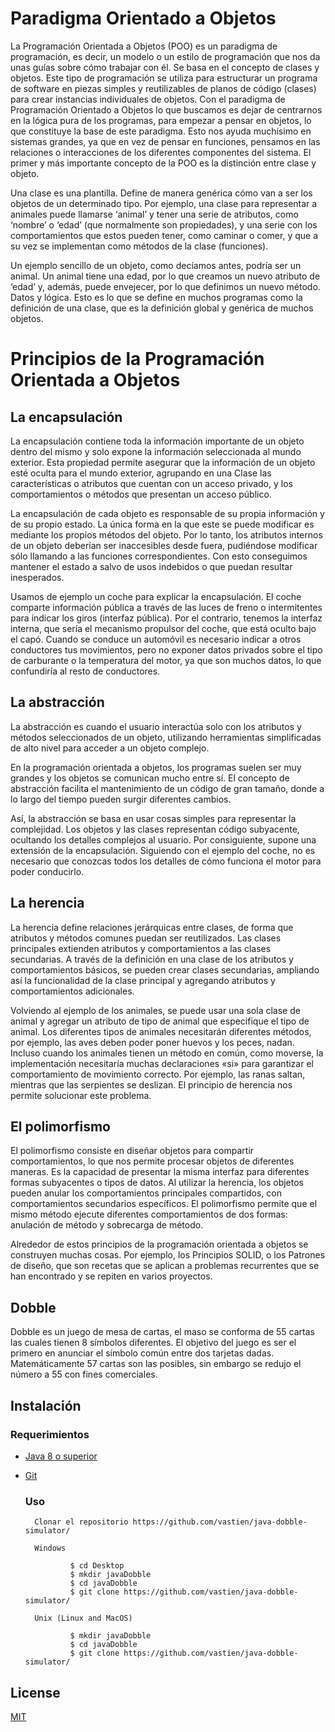 
# Paradigma Orientado a Objetos

La Programación Orientada a Objetos (POO) es un paradigma de programación, es decir, un modelo o un estilo de programación que nos da unas guías sobre cómo trabajar con él. Se basa en el concepto de clases y objetos. Este tipo de programación se utiliza para estructurar un programa de software en piezas simples y reutilizables de planos de código (clases) para crear instancias individuales de objetos. 
Con el paradigma de Programación Orientado a Objetos lo que buscamos es dejar de centrarnos en la lógica pura de los programas, para empezar a pensar en objetos, lo que constituye la base de este paradigma. Esto nos ayuda muchísimo en sistemas grandes, ya que en vez de pensar en funciones, pensamos en las relaciones o interacciones de los diferentes componentes del sistema.
El primer y más importante concepto de la POO es la distinción entre clase y objeto.

Una clase es una plantilla. Define de manera genérica cómo van a ser los objetos de un determinado tipo. Por ejemplo, una clase para representar a animales puede llamarse ‘animal’ y tener una serie de atributos, como ‘nombre’ o ‘edad’ (que normalmente son propiedades), y una serie con los comportamientos que estos pueden tener, como caminar o comer, y que a su vez se implementan como métodos de la clase (funciones).

Un ejemplo sencillo de un objeto, como decíamos antes, podría ser un animal. Un animal tiene una edad, por lo que creamos un nuevo atributo de ‘edad’ y, además, puede envejecer, por lo que definimos un nuevo método. Datos y lógica. Esto es lo que se define en muchos programas como la definición de una clase, que es la definición global y genérica de muchos objetos.

# Principios de la Programación Orientada a Objetos 

## La encapsulación
La encapsulación contiene toda la información importante de un objeto dentro del mismo y solo expone la información seleccionada al mundo exterior. 
Esta propiedad permite asegurar que la información de un objeto esté oculta para el mundo exterior, agrupando en una Clase las características o atributos que cuentan con un acceso privado, y los comportamientos o métodos que presentan un acceso público.

La encapsulación de cada objeto es responsable de su propia información y de su propio estado. La única forma en la que este se puede modificar es mediante los propios métodos del objeto. Por lo tanto, los atributos internos de un objeto deberían ser inaccesibles desde fuera, pudiéndose modificar sólo llamando a las funciones correspondientes. Con esto conseguimos mantener el estado a salvo de usos indebidos o que puedan resultar inesperados. 

Usamos de ejemplo un coche para explicar la encapsulación. El coche comparte información pública a través de las luces de freno o intermitentes para indicar los giros (interfaz pública). Por el contrario, tenemos la interfaz interna, que sería el mecanismo propulsor del coche, que está oculto bajo el capó. Cuando se conduce un automóvil es necesario indicar a otros conductores tus movimientos, pero no exponer datos privados sobre el tipo de carburante o la temperatura del motor, ya que son muchos datos, lo que confundiría al resto de conductores.

## La abstracción
La abstracción es cuando el usuario interactúa solo con los atributos y métodos seleccionados de un objeto, utilizando herramientas simplificadas de alto nivel para acceder a un objeto complejo.

En la programación orientada a objetos, los programas suelen ser muy grandes y los objetos se comunican mucho entre sí. El concepto de abstracción facilita el mantenimiento de un código de gran tamaño, donde a lo largo del tiempo pueden surgir diferentes cambios.

Así, la abstracción se basa en usar cosas simples para representar la complejidad. Los objetos y las clases representan código subyacente, ocultando los detalles complejos al usuario. Por consiguiente, supone una extensión de la encapsulación. Siguiendo con el ejemplo del coche, no es necesario que conozcas todos los detalles de cómo funciona el motor para poder conducirlo.

## La herencia
La herencia define relaciones jerárquicas entre clases, de forma que atributos y métodos comunes puedan ser reutilizados. Las clases principales extienden atributos y comportamientos a las clases secundarias. A través de la definición en una clase de los atributos y comportamientos básicos, se pueden crear clases secundarias, ampliando así la funcionalidad de la clase principal y agregando atributos y comportamientos adicionales.

Volviendo al ejemplo de los animales, se puede usar una sola clase de animal y agregar un atributo de tipo de animal que especifique el tipo de animal. Los diferentes tipos de animales necesitarán diferentes métodos, por ejemplo, las aves deben poder poner huevos y los peces, nadan. Incluso cuando los animales tienen un método en común, como moverse, la implementación necesitaría muchas declaraciones «si» para garantizar el comportamiento de movimiento correcto. Por ejemplo, las ranas saltan, mientras que las serpientes se deslizan. El principio de herencia nos permite solucionar este problema.

## El polimorfismo
El polimorfismo consiste en diseñar objetos para compartir comportamientos, lo que nos permite procesar objetos de diferentes maneras. Es la capacidad de presentar la misma interfaz para diferentes formas subyacentes o tipos de datos. Al utilizar la herencia, los objetos pueden anular los comportamientos principales compartidos, con comportamientos secundarios específicos. El polimorfismo permite que el mismo método ejecute diferentes comportamientos de dos formas: anulación de método y sobrecarga de método.

Alrededor de estos principios de la programación orientada a objetos se construyen muchas cosas. Por ejemplo, los Principios SOLID, o los Patrones de diseño, que son recetas que se aplican a problemas recurrentes que se han encontrado y se repiten en varios proyectos.


## Dobble
Dobble es un juego de mesa de cartas, el maso se conforma de 55 cartas las cuales tienen 8 símbolos diferentes. El objetivo del juego es ser el primero en anunciar el símbolo común entre dos tarjetas dadas. Matemáticamente 57 cartas son las posibles, sin embargo se redujo el número a 55 con fines comerciales. 

## Instalación

### Requerimientos
* [Java 8 o superior](https://www.java.com/es/download/ie_manual.jsp)         
* [Git](https://git-scm.com/downloads)

  ### Uso

        Clonar el repositorio https://github.com/vastien/java-dobble-simulator/
        
        Windows
        
                $ cd Desktop
                $ mkdir javaDobble
                $ cd javaDobble
                $ git clone https://github.com/vastien/java-dobble-simulator/
                
        Unix (Linux and MacOS) 
        
                $ mkdir javaDobble
                $ cd javaDobble
                $ git clone https://github.com/vastien/java-dobble-simulator/

        
## License
[MIT](https://choosealicense.com/licenses/mit/)
